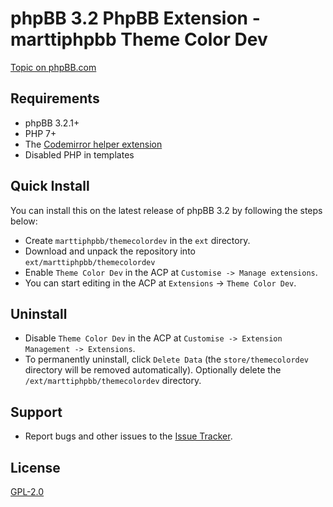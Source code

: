 # phpBB 3.2 PhpBB Extension - marttiphpbb Theme Color Dev

[Topic on phpBB.com](https://www.phpbb.com/community/viewtopic.php?f=456)

## Requirements

* phpBB 3.2.1+
* PHP 7+
* The [Codemirror helper extension](https://github.com/marttiphpbb/phpbb-ext-codemirror)
* Disabled PHP in templates

## Quick Install

You can install this on the latest release of phpBB 3.2 by following the steps below:

* Create `marttiphpbb/themecolordev` in the `ext` directory.
* Download and unpack the repository into `ext/marttiphpbb/themecolordev`
* Enable `Theme Color Dev` in the ACP at `Customise -> Manage extensions`.
* You can start editing in the ACP at `Extensions` -> `Theme Color Dev`.

## Uninstall

* Disable `Theme Color Dev` in the ACP at `Customise -> Extension Management -> Extensions`.
* To permanently uninstall, click `Delete Data` (the `store/themecolordev` directory will be removed automatically). Optionally delete the `/ext/marttiphpbb/themecolordev` directory.

## Support

* Report bugs and other issues to the [Issue Tracker](https://github.com/marttiphpbb/phpbb-ext-themecolordev/issues).

## License

[GPL-2.0](license.txt)
